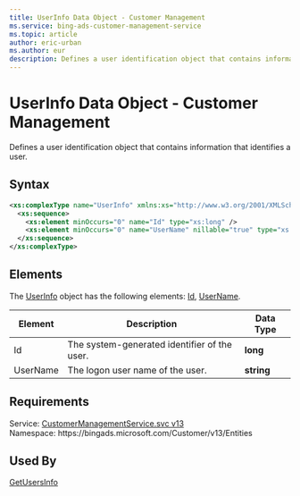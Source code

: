 ```yaml
---
title: UserInfo Data Object - Customer Management
ms.service: bing-ads-customer-management-service
ms.topic: article
author: eric-urban
ms.author: eur
description: Defines a user identification object that contains information that identifies a user.
---
```

# UserInfo Data Object - Customer Management
Defines a user identification object that contains information that identifies a user.

## Syntax
```xml
<xs:complexType name="UserInfo" xmlns:xs="http://www.w3.org/2001/XMLSchema">
  <xs:sequence>
    <xs:element minOccurs="0" name="Id" type="xs:long" />
    <xs:element minOccurs="0" name="UserName" nillable="true" type="xs:string" />
  </xs:sequence>
</xs:complexType>
```

## <a name="elements"></a>Elements

The [UserInfo](userinfo.md) object has the following elements: [Id](#id), [UserName](#username).

|Element|Description|Data Type|
|-----------|---------------|-------------|
|<a name="id"></a>Id|The system-generated identifier of the user.|**long**|
|<a name="username"></a>UserName|The logon user name of the user.|**string**|

## Requirements
Service: [CustomerManagementService.svc v13](https://clientcenter.api.bingads.microsoft.com/Api/CustomerManagement/v13/CustomerManagementService.svc)  
Namespace: https\://bingads.microsoft.com/Customer/v13/Entities  

## Used By
[GetUsersInfo](getusersinfo.md)  
